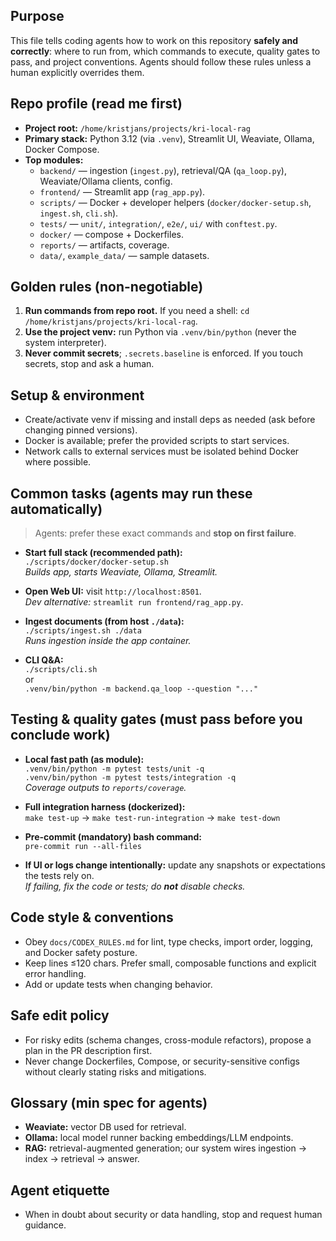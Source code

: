 ## Purpose  
This file tells coding agents how to work on this repository **safely and correctly**: where to run from, which
commands to execute, quality gates to pass, and project conventions. Agents should follow these rules unless a human
explicitly overrides them.

## Repo profile (read me first)  
- **Project root:** `/home/kristjans/projects/kri-local-rag`  
- **Primary stack:** Python 3.12 (via `.venv`), Streamlit UI, Weaviate, Ollama, Docker Compose.  
- **Top modules:**  
  - `backend/` — ingestion (`ingest.py`), retrieval/QA (`qa_loop.py`), Weaviate/Ollama clients, config.  
  - `frontend/` — Streamlit app (`rag_app.py`).  
  - `scripts/` — Docker + developer helpers (`docker/docker-setup.sh`, `ingest.sh`, `cli.sh`).  
  - `tests/` — `unit/`, `integration/`, `e2e/`, `ui/` with `conftest.py`.  
  - `docker/` — compose + Dockerfiles.  
  - `reports/` — artifacts, coverage.  
  - `data/`, `example_data/` — sample datasets.

## Golden rules (non-negotiable)  
1) **Run commands from repo root.** If you need a shell: `cd /home/kristjans/projects/kri-local-rag`.  
2) **Use the project venv:** run Python via `.venv/bin/python` (never the system interpreter).  
3) **Never commit secrets**; `.secrets.baseline` is enforced. If you touch secrets, stop and ask a human.  

## Setup & environment  
- Create/activate venv if missing and install deps as needed (ask before changing pinned versions).  
- Docker is available; prefer the provided scripts to start services.  
- Network calls to external services must be isolated behind Docker where possible.

## Common tasks (agents may run these automatically)  
> Agents: prefer these exact commands and **stop on first failure**.

- **Start full stack (recommended path):**  
  `./scripts/docker/docker-setup.sh`  
  _Builds app, starts Weaviate, Ollama, Streamlit._

- **Open Web UI:** visit `http://localhost:8501`.  
  _Dev alternative:_ `streamlit run frontend/rag_app.py`.

- **Ingest documents (from host `./data`):**  
  `./scripts/ingest.sh ./data`  
  _Runs ingestion inside the app container._

- **CLI Q&A:**  
  `./scripts/cli.sh`  
  or  
  `.venv/bin/python -m backend.qa_loop --question "..."`

## Testing & quality gates (must pass before you conclude work)  
- **Local fast path (as module):**  
  `.venv/bin/python -m pytest tests/unit -q`  
  `.venv/bin/python -m pytest tests/integration -q`  
  _Coverage outputs to `reports/coverage`._

- **Full integration harness (dockerized):**  
  `make test-up` → `make test-run-integration` → `make test-down`

- **Pre-commit (mandatory) bash command:**  
  `pre-commit run --all-files`

- **If UI or logs change intentionally:** update any snapshots or expectations the tests rely on.  
  _If failing, fix the code or tests; do **not** disable checks._

## Code style & conventions  
- Obey `docs/CODEX_RULES.md` for lint, type checks, import order, logging, and Docker safety posture.  
- Keep lines ≤120 chars. Prefer small, composable functions and explicit error handling.  
- Add or update tests when changing behavior.

## Safe edit policy  
- For risky edits (schema changes, cross-module refactors), propose a plan in the PR description first.  
- Never change Dockerfiles, Compose, or security-sensitive configs without clearly stating risks and mitigations.  

## Glossary (min spec for agents)  
- **Weaviate:** vector DB used for retrieval.  
- **Ollama:** local model runner backing embeddings/LLM endpoints.  
- **RAG:** retrieval-augmented generation; our system wires ingestion → index → retrieval → answer.

## Agent etiquette  
- When in doubt about security or data handling, stop and request human guidance.